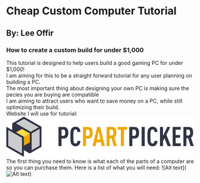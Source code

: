 # Cheap Custom Computer Tutorial
## By: Lee Offir
### How to create a custom build for under $1,000</br>
This tutorial is designed to help users build a good gaming PC for under $1,000!</br>
I am aiming for this to be a straight forward tutorial for any user planning on building a PC. </br>
The most important thing about designing your own PC is making sure the pecies you are buying are compatible</br>
I am aiming to attract users who want to save money on a PC, while still optimizing their build. </br>
Website I will use for tutorial:</br>
[![PC Part Picker](https://github.com/leeoffir/CustomComputerTutorial/blob/master/PCPARTPICKER.png)](https://pcpartpicker.com)</br>
The first thing you need to know is what each of the parts of a computer are so you can purchase them. Here is a list of what you will need: ![Alt text](![Alt text](/path/to/img.jpg))

